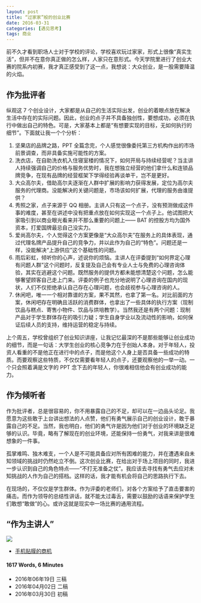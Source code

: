 ```yaml
---
layout: post
title: “过家家”般的创业比赛
date: 2016-03-31
categories: [遇见思考]
tags: 商业
---
```



前不久才看到职场人士对于学校的评论，学校喜欢玩过家家，形式上很像“真实生活”，但并不在意你真正做的怎么样，人家只在意形式。今天学院里进行了创业大赛的院系内初赛，我才真正感受到了这一点，我想说：大众创业，是一股需要降温的火焰。

## 作为批评者

纵观这 7 个创业设计，大家都是从自己的生活实际出发，创业的着眼点放在解决生活中存在的实际问题。因此，创业的点子并不具备独创性，要想成功，必须在执行中做出自己的特色。可是，大家基本上都是“有想要实现的目标，无如何执行的细节”。下面就让我一个个分析：

1. 坚果店的品牌之路，PPT 全篇念完，个人感觉很像委托第三方机构作出的市场前景调查，而非具备实施可能性的方案。
2. 洗衣店，在自助洗衣机入住寝室楼的情况下，如何开局与持续经营呢？当主讲人持续强调自己的价格与服务优势时，我在想独立经营的他们拿什么和连锁品牌竞争，在现有品牌的经营框架下学得经验再谈单干，岂不是更好。
3. 大众高尔夫，借助高尔夫逐渐在人群中扩展的影响力获得发展，定位为高尔夫服务的代理商。没能解决的关键问题是，市场该如何扩展，代理的服务由谁提供？
4. 秀照之家，点子来源于 QQ 相册。主讲人只有这一个点子，没有预测做成这件事的难度，甚至在讲述中没有把重点放在如何实现这一个点子上。他试图把大家吸引到以商业眼光看来并不那么重要的问题上—— BAT 的控股方均为国外资本，打爱国牌最忌自己没实力。
5. 爱尚高尔夫，个人觉得这个方案更像是“大众高尔夫”在服务上的具体表现，通过代理名牌产品提升自己的竞争力，并以此作为自己的“特色”。问题还是一样，没能解决“上游供应”这个基础性的问题。
6. 雨后彩虹，倾听你的心声，述说你的烦恼。主讲人在评委提到“如何界定心理有问题人群”这个问题时，反复提及自己会有专业人士与免费的心理咨询体验，其实在逃避这个问题。既然服务的提供方都未能想清楚这个问题，怎么能够奢望顾客自己走上门来。评委的例子也充分地说明了心理咨询在国内的现状，人们不仅拒绝承认自己存在心理问题，也会歧视参与心理咨询的人。
7. 休闲吧，唯一一个相对靠谱的方案，果不其然，也拿了第一名。对比前面的方案，休闲吧存在明确且活跃的消费群体，也拿出了一些具体的执行方案（现制饮品与糕点、寄售小物件、饮品与烘培教学）。当然我还是有两个问题：现制产品对于学生群体存在的吸引力疑；学生自身学业以及流动性的影响，如何保证后续人员的支持，维持运营的稳定与持续。

上个周五，学校曾组织了创业知识讲座，让我记忆最深的不是那些能够让创业成功的细节，而是一句话：大学生创业的核心竞争力在于创始人本身。对于年轻人，投资人看重的不是他正在进行中的点子，而是他这个人身上是否具备一些成功的特质。而要观察这些特质，不仅仅需要看年轻人的点子，还要观察他的一举一动。一个只会照着满是文字的 PPT 念下去的年轻人，你很难相信他会有创业成功的能力。

## 作为倾听者

作为批评者，总是很容易的，你不用暴露自己的不足，却可以在一边品头论足。我愿意为这些敢于上台讲出想法的人点赞，他们有勇气展示自己的创业设计，敢于暴露自己的不足。当然，我也明白，他们的勇气许是因为他们对于创业的环境缺乏足够的认识。毕竟，略有了解现在的创业环境，还能保持一份勇气，对我来讲是很难想象的一件事。

孤掌难鸣、独木难支，一个人是不可能具备应对所有困难的能力，并在遭遇来自未知领域的挑战时仍然屹立不倒。这次创业比赛，在给出对于场上项目的同时，我进一步认识到自己的角色特点——“不打无准备之仗”。我应该去寻找有勇气去应对未知挑战的人作为自己的搭档。这样的话，我才能有机会将自己的思路执行下去。

在现场的，不仅仅是学生群体。作为评委的老师们，对各个方案给予了直击要害的痛击。而作为领导的总结性讲话，就不能太过毒舌，需要以鼓励的话语来保护学生们敢想“敢做”的心。或许这就是现实中一场比赛的通用流程。

## “作为主讲人”

![](http://img011.hc360.cn/g7/M00/22/04/wKhQslNegYyEBRuYAAAAAK2WUV8184.jpg)

* [手机贴膜的商机](http://3un4.com/encounters%20and%20reflections/2016/06/19/ER186-Film/)

#### 1617 Words,  6 Minutes

* 2016年06年19日 三稿
* 2016年04月02日 二稿
* 2016年03月30日 初稿

